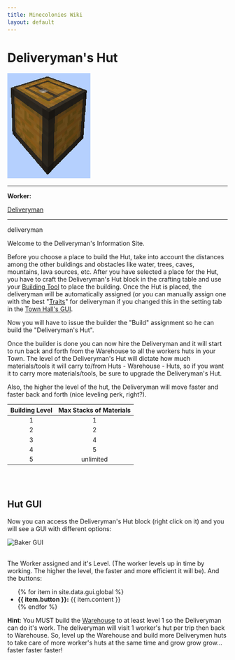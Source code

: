 ```yaml
---
title: Minecolonies Wiki
layout: default
---
```

# Deliveryman's Hut

<div class="infobox box text-center">
    <img src="../../assets/images/buildings/d-man_block.png" alt="Deliveryman's Hut" />
    <hr />
    <div class="row section-text text-left">
        <div class="col">
        <p><strong>Worker:</strong></p>
        </div>
        <div class="col">
        <p><a href="../workers/deliveryman">Deliveryman</a></p>
        </div>
    </div>
    <hr />
    <recipe>deliveryman</recipe>
</div>

Welcome to the Deliveryman's Information Site.

Before you choose a place to build the Hut, take into account the distances among the other buildings and obstacles like water, trees, caves, mountains, lava sources, etc. After you have selected a place for the Hut, you have to craft the Deliveryman's Hut block in the crafting table and use your [Building Tool](../items/buildingtool) to place the building. Once the Hut is placed, the deliveryman will be automatically assigned (or you can manually assign one with the best "[Traits](../systems/workerinfo)" for deliveryman if you changed this in the setting tab in the [Town Hall's GUI](../../source/buildings/townhall).

Now you will have to issue the builder the "Build" assignment so he can build the "Deliveryman's Hut".

Once the builder is done you can now hire the Deliveryman and it will start to run back and forth from the Warehouse to all the workers huts in your Town. The level of the Deliveryman's Hut will dictate how much materials/tools it will carry to/from Huts - Warehouse - Huts, so if you want it to carry more materials/tools, be sure to upgrade the Deliveryman's Hut.

Also, the higher the level of the hut, the Deliveryman will move faster and faster back and forth (nice leveling perk, right?).

| Building Level | Max Stacks of Materials |
| :------------: | :---------------------: |
| 1              | 1                       |
| 2              | 2                       |
| 3              | 4                       |
| 4              | 5                       |
| 5              | unlimited               |

<br><br>

## Hut GUI

Now you can access the Deliveryman's Hut block (right click on it) and you will see a GUI with different options:

<div class="row">
  <div class="col-sm-12 col-md">
    <img src="../../assets/images/gui/bakergui.png" class="img-fluid mx-auto" alt="Baker GUI">
  </div>
  <div class="col-sm-12 col-md">
    <br>
    <p>The Worker assigned and it's Level. (The worker levels up in time by working. The higher the level, the faster and more efficient it will be). And the buttons:</p>
    <ul>
      {% for item in site.data.gui.global %}
        <li><strong>{{ item.button }}:</strong> {{ item.content }}</li>
      {% endfor %}
    </ul>
  </div>
</div>


**Hint**: You MUST build the [Warehouse](../../source/buildings/warehouse) to at least level 1 so the Deliveryman can do it's work. The deliveryman will visit 1 worker's hut per trip then back to Warehouse. So, level up the Warehouse and build more Deliverymen huts to take care of more worker's huts at the same time and grow grow grow... faster faster faster!

